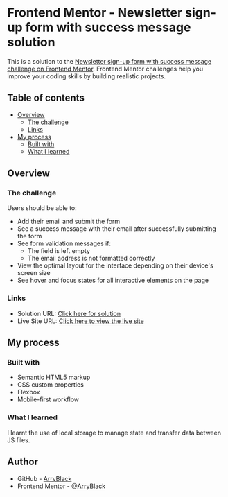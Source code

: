 # Frontend Mentor - Newsletter sign-up form with success message solution

This is a solution to the [Newsletter sign-up form with success message challenge on Frontend Mentor](https://www.frontendmentor.io/challenges/newsletter-signup-form-with-success-message-3FC1AZbNrv). Frontend Mentor challenges help you improve your coding skills by building realistic projects.

## Table of contents

-   [Overview](#overview)
    -   [The challenge](#the-challenge)
    -   [Links](#links)
-   [My process](#my-process)
    -   [Built with](#built-with)
    -   [What I learned](#what-i-learned)

## Overview

### The challenge

Users should be able to:

-   Add their email and submit the form
-   See a success message with their email after successfully submitting the form
-   See form validation messages if:
    -   The field is left empty
    -   The email address is not formatted correctly
-   View the optimal layout for the interface depending on their device's screen size
-   See hover and focus states for all interactive elements on the page

### Links

-   Solution URL: [Click here for solution](https://github.com/ArryBlack/Newsletter-Signup-with-vanilla-css-and-js-for-frontend-mentor)
-   Live Site URL: [Click here to view the live site](https://github.com/ArryBlack/Newsletter-Signup-with-vanilla-css-and-js-for-frontend-mentor/settings/pages)

## My process

### Built with

-   Semantic HTML5 markup
-   CSS custom properties
-   Flexbox
-   Mobile-first workflow

### What I learned

I learnt the use of local storage to manage state and transfer data between JS files.

## Author

-   GitHub - [ArryBlack](https://github.com/ArryBlack)
-   Frontend Mentor - [@ArryBlack](https://www.frontendmentor.io/profile/ArryBlack)
